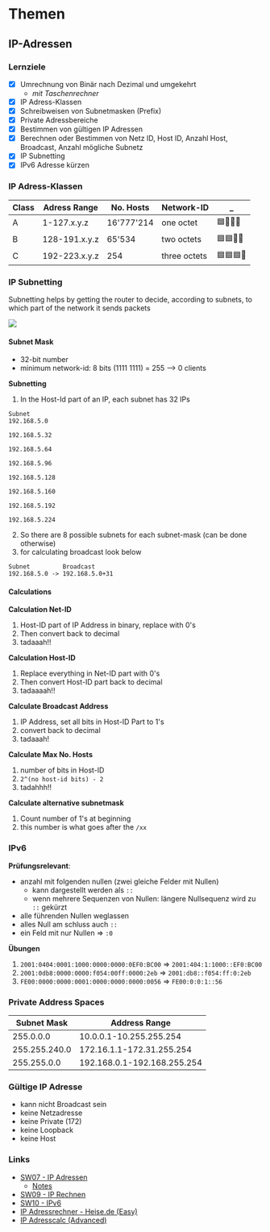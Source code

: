 # Themen

## IP-Adressen

### Lernziele

* [X] Umrechnung von Binär nach Dezimal und umgekehrt
    * _mit Taschenrechner_
* [X] IP Adress-Klassen
* [X] Schreibweisen von Subnetmasken (Prefix)
* [X] Private Adressbereiche
* [X] Bestimmen von gültigen IP Adressen
* [X] Berechnen oder Bestimmen von Netz ID, Host ID, Anzahl Host, Broadcast, Anzahl mögliche Subnetz
* [X] IP Subnetting
* [X] IPv6 Adresse kürzen

### IP Adress-Klassen

| Class | Adress Range  | No. Hosts  | Network-ID   | _ |
|-------|---------------|------------|--------------|---|
| A     | 1-127.x.y.z   | 16'777'214 | one octet    | 🟦🔲🔲🔲 |
| B     | 128-191.x.y.z | 65'534     | two octets   | 🟦🟦🔲🔲 |
| C     | 192-223.x.y.z | 254        | three octets | 🟦🟦🟦🔲 |

### IP Subnetting

Subnetting helps by getting the router to decide, according to subnets, to which part of the network it sends packets

![](https://flylib.com/books/2/707/1/html/2/images/fig6-1.jpg)

#### Subnet Mask

* 32-bit number
* minimum network-id: 8 bits (1111 1111) = 255 --> 0 clients

<!--
**(long) Calculate Network-ID**

1. convert ip & subnet mask to binary
2. perform logical AND (only 1 if both 1)
3. tadahhh!!
-->

**Subnetting**

1. In the Host-Id part of an IP, each subnet has 32 IPs

```
Subnet 
192.168.5.0 
 
192.168.5.32

192.168.5.64 

192.168.5.96 

192.168.5.128 

192.168.5.160 

192.168.5.192

192.168.5.224 
```
2. So there are 8 possible subnets for each subnet-mask (can be done otherwise)
3. for calculating broadcast look below
```
Subnet         Broadcast
192.168.5.0 -> 192.168.5.0+31
```

#### Calculations

**Calculation Net-ID**

1. Host-ID part of IP Address in binary, replace with 0's
2. Then convert back to decimal
3. tadaaah!!

**Calculation Host-ID**

1. Replace everything in Net-ID part with 0's
2. Then convert Host-ID part back to decimal
3. tadaaaah!!

**Calculate Broadcast Address**

1. IP Address, set all bits in Host-ID Part to 1's
2. convert back to decimal
3. tadaaah!

**Calculate Max No. Hosts**

1. number of bits in Host-ID
2. `2^(no host-id bits) - 2`
3. tadahhh!!

**Calculate alternative subnetmask**

1. Count number of 1's at beginning
2. this number is what goes after the `/xx`

### IPv6

**Prüfungsrelevant**:

* anzahl mit folgenden nullen (zwei gleiche Felder mit Nullen)
  * kann dargestellt werden als `::`
  * wenn mehrere Sequenzen von Nullen: längere Nullsequenz wird zu `::` gekürzt
* alle führenden Nullen weglassen
* alles Null am schluss auch `::`
* ein Feld mit nur Nullen => `:0`

**Übungen**

1. `2001:0404:0001:1000:0000:0000:0EF0:BC00` => `2001:404:1:1000::EF0:BC00`
2. `2001:0db8:0000:0000:f054:00ff:0000:2eb` => `2001:db8::f054:ff:0:2eb`
3. `FE00:0000:0000:0001:0000:0000:0000:0056` => `FE00:0:0:1::56`

### Private Address Spaces

| Subnet Mask   | Address Range               |
|---------------|-----------------------------|
| 255.0.0.0     | 10.0.0.1-10.255.255.254     |
| 255.255.240.0 | 172.16.1.1-172.31.255.254   |
| 255.255.0.0   | 192.168.0.1-192.168.255.254 |

### Gültige IP Adresse

* kann nicht Broadcast sein
* keine Netzadresse
* keine Private (172)
* keine Loopback
* keine Host

### Links 
* [SW07 - IP Adressen](SW07/Ip-Adressen.md)
  * [Notes](SW07/Notes.md)
* [SW09 - IP Rechnen](SW09/IP-Calculation.md)
* [SW10 - IPv6](SW10/IPv6.md)
* [IP Adressrechner - Heise.de (Easy)](https://www.heise.de/netze/tools/netzwerkrechner/)
* [IP Adresscalc (Advanced)](http://jodies.de/ipcalc)
